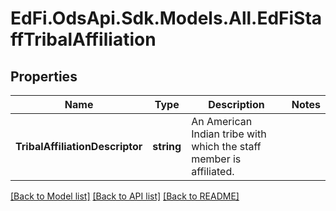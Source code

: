 # EdFi.OdsApi.Sdk.Models.All.EdFiStaffTribalAffiliation
## Properties

Name | Type | Description | Notes
------------ | ------------- | ------------- | -------------
**TribalAffiliationDescriptor** | **string** | An American Indian tribe with which the staff member is affiliated. | 

[[Back to Model list]](../README.md#documentation-for-models) [[Back to API list]](../README.md#documentation-for-api-endpoints) [[Back to README]](../README.md)

